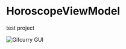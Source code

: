 # HoroscopeViewModel
test project

![Gifcurry GUI](https://media.discordapp.net/attachments/784688047719579652/793287276897107988/SPOILER_DimAcclaimedDwarfmongoose-size_restricted.gif)
